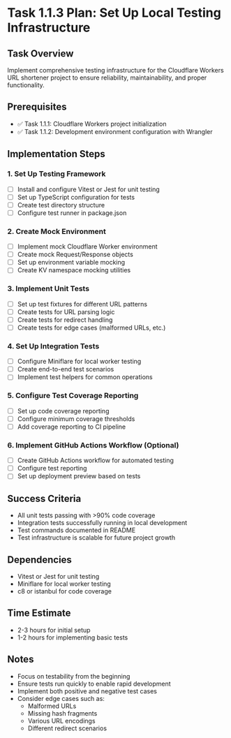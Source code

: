 # Task 1.1.3 Plan: Set Up Local Testing Infrastructure

## Task Overview
Implement comprehensive testing infrastructure for the Cloudflare Workers URL shortener project to ensure reliability, maintainability, and proper functionality.

## Prerequisites
- ✅ Task 1.1.1: Cloudflare Workers project initialization
- ✅ Task 1.1.2: Development environment configuration with Wrangler

## Implementation Steps

### 1. Set Up Testing Framework
- [ ] Install and configure Vitest or Jest for unit testing
- [ ] Set up TypeScript configuration for tests
- [ ] Create test directory structure
- [ ] Configure test runner in package.json

### 2. Create Mock Environment
- [ ] Implement mock Cloudflare Worker environment
- [ ] Create mock Request/Response objects
- [ ] Set up environment variable mocking
- [ ] Create KV namespace mocking utilities

### 3. Implement Unit Tests
- [ ] Set up test fixtures for different URL patterns
- [ ] Create tests for URL parsing logic
- [ ] Create tests for redirect handling
- [ ] Create tests for edge cases (malformed URLs, etc.)

### 4. Set Up Integration Tests
- [ ] Configure Miniflare for local worker testing
- [ ] Create end-to-end test scenarios
- [ ] Implement test helpers for common operations

### 5. Configure Test Coverage Reporting
- [ ] Set up code coverage reporting
- [ ] Configure minimum coverage thresholds
- [ ] Add coverage reporting to CI pipeline

### 6. Implement GitHub Actions Workflow (Optional)
- [ ] Create GitHub Actions workflow for automated testing
- [ ] Configure test reporting
- [ ] Set up deployment preview based on tests

## Success Criteria
- All unit tests passing with >90% code coverage
- Integration tests successfully running in local development
- Test commands documented in README
- Test infrastructure is scalable for future project growth

## Dependencies
- Vitest or Jest for unit testing
- Miniflare for local worker testing
- c8 or istanbul for code coverage

## Time Estimate
- 2-3 hours for initial setup
- 1-2 hours for implementing basic tests

## Notes
- Focus on testability from the beginning
- Ensure tests run quickly to enable rapid development
- Implement both positive and negative test cases
- Consider edge cases such as:
  - Malformed URLs
  - Missing hash fragments
  - Various URL encodings
  - Different redirect scenarios

